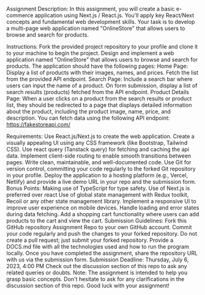 Assignment Description:
In this assignment, you will create a basic e-commerce application using Next.js / React.js. You'll apply key React/Next concepts and fundamental web development skills. Your task is to develop a multi-page web application named "OnlineStore" that allows users to browse and search for products.

Instructions:
Fork the provided project repository to your profile and clone it to your machine to begin the project.
Design and implement a web application named "OnlineStore" that allows users to browse and search for products.
The application should have the following pages:
Home Page: Display a list of products with their images, names, and prices. Fetch the list from the provided API endpoint.
Search Page: Include a search bar where users can input the name of a product. On form submission, display a list of search results (products) fetched from the API endpoint.
Product Details Page: When a user clicks on a product from the search results or product list, they should be redirected to a page that displays detailed information about the product, including the product image, name, price, and description.
You can fetch data using the following API endpoint: https://fakestoreapi.com/

Requirements:
Use React.js/Next.js to create the web application.
Create a visually appealing UI using any CSS framework (like Bootstrap, Tailwind CSS).
Use react query (Tanstack query) for fetching and caching the api data.
Implement client-side routing to enable smooth transitions between pages.
Write clean, maintainable, and well-documented code.
Use Git for version control, committing your code regularly to the forked Git repository in your profile.
Deploy the application to a hosting platform (e.g., Vercel, Netlify) and provide a live demo URL in your repo and the submission form.
Bonus Points:
Making use of TypeScript for type safety.
Use of Next.js is preferred over react
Use of global state management with Redux toolkit, Recoil or any other state management library.
Implement a responsive UI to improve user experience on mobile devices.
Handle loading and error states during data fetching.
Add a shopping cart functionality where users can add products to the cart and view the cart.
Submission Guidelines:
Fork this GitHub repository Assignment Repo to your own GitHub account.
Commit your code regularly and push the changes to your forked repository.
Do not create a pull request; just submit your forked repository.
Provide a DOCS.md file with all the technologies used and how to run the program locally.
Once you have completed the assignment, share the repository URL with us via the submission form.
Submission Deadline: Thursday, July 6, 2023, 4:00 PM
Check out the discussion section of this repo to ask any related queries or doubts. Note: The assignment is intended to help you grasp basic concepts. Don't hesitate to ask for any clarifications in the discussion section of this repo. Good luck with your assignment!
